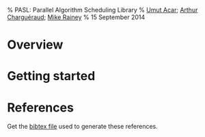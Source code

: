 % PASL: Parallel Algorithm Scheduling Library
% [Umut Acar](http://www.umut-acar.org/); 
  [Arthur Charguéraud](http://www.chargueraud.org/); 
  [Mike Rainey](http://gallium.inria.fr/~rainey/)
% 15 September 2014

Overview
========

Getting started
===============

References
==========

Get the [bibtex file](pasl.bib) used to generate these
references.
